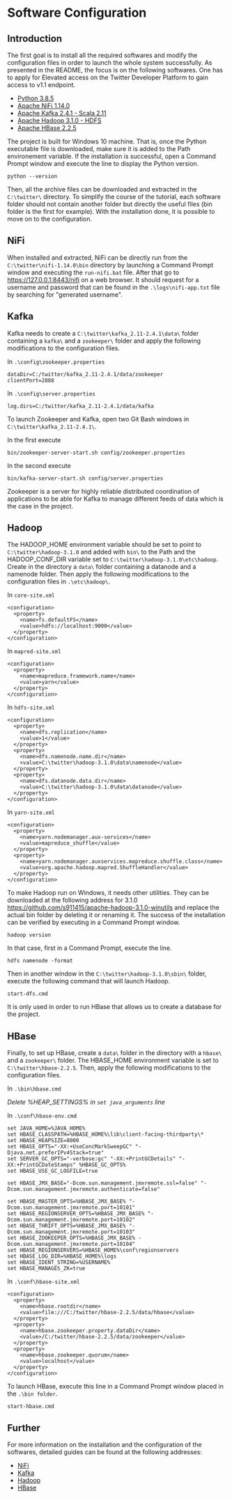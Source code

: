 # Software Configuration

## Introduction

The first goal is to install all the required softwares and modify the configuration files in order to launch the whole system successfully. As presented in the README, the focus is on the following softwares. One has to apply for Elevated access on the Twitter Developer Platform to gain access to v1.1 endpoint.

- [Python 3.8.5](https://www.python.org/ftp/python/3.8.5/python-3.8.5.exe)
- [Apache NiFi 1.14.0](https://archive.apache.org/dist/nifi/1.14.0/nifi-1.14.0-bin.zip)
- [Apache Kafka 2.4.1 - Scala 2.11](https://archive.apache.org/dist/kafka/2.4.1/kafka_2.11-2.4.1.tgz)
- [Apache Hadoop 3.1.0 - HDFS](https://archive.apache.org/dist/hadoop/common/hadoop-3.1.0/hadoop-3.1.0.tar.gz)
- [Apache HBase 2.2.5](https://archive.apache.org/dist/hbase/2.2.5/hbase-2.2.5-bin.tar.gz)

The project is built for Windows 10 machine. That is, once the Python executable file is downloaded, make sure it is added to the Path environement variable. If the installation is successful, open a Command Prompt window and execute the line to display the Python version.

~~~
python --version
~~~

Then, all the archive files can be downloaded and extracted in the `C:\twitter\` directory. To simplify the course of the tutorial, each software folder should not contain another folder but directly the useful files (bin folder is the first for example). With the installation done, it is possible to move on to the configuration.

## NiFi

When installed and extracted, NiFi can be directly run from the `C:\twitter\nifi-1.14.0\bin` directory by launching a Command Prompt window and executing the `run-nifi.bat` file. After that go to https://127.0.0.1:8443/nifi on a web browser. It should request for a username and password that can be found in the `.\logs\nifi-app.txt` file by searching for "generated username".

## Kafka

Kafka needs to create a `C:\twitter\kafka_2.11-2.4.1\data\` folder containing a `kafka\` and a `zookeeper\` folder and apply the following modifications to the configuration files.

In `.\config\zookeeper.properties`
~~~
dataDir=C:/twitter/kafka_2.11-2.4.1/data/zookeeper
clientPort=2888
~~~

In `.\config\server.properties`
~~~
log.dirs=C:/twitter/kafka_2.11-2.4.1/data/kafka
~~~

To launch Zookeeper and Kafka, open two Git Bash windows in `C:\twitter\kafka_2.11-2.4.1\`. 

In the first execute
~~~
bin/zookeeper-server-start.sh config/zookeeper.properties
~~~

In the second execute
~~~
bin/kafka-server-start.sh config/server.properties
~~~

Zookeeper is a server for highly reliable distributed coordination of applications to be able for Kafka to manage different feeds of data which is the case in the project.

## Hadoop

The HADOOP_HOME environment variable should be set to point to `C:\twitter\hadoop-3.1.0` and added with `bin\` to the Path and the HADOOP_CONF_DIR variable set to `C:\twitter\hadoop-3.1.0\etc\hadoop`. Create in the directory a `data\` folder containing a datanode and a namenode folder. Then apply the following modifications to the configuration files in `.\etc\hadoop\`.

In `core-site.xml`
~~~
<configuration>
  <property>
    <name>fs.defaultFS</name>
    <value>hdfs://localhost:9000</value>
  </property>
</configuration>
~~~

In `mapred-site.xml`
~~~
<configuration>
  <property>
    <name>mapreduce.framework.name</name>
    <value>yarn</value>
  </property>
</configuration>
~~~

In `hdfs-site.xml`
~~~
<configuration>
  <property>
    <name>dfs.replication</name>
    <value>1</value>
  </property>
  <property>
    <name>dfs.namenode.name.dir</name>
    <value>C:\twitter\hadoop-3.1.0\data\namenode</value>
  </property>
  <property>
    <name>dfs.datanode.data.dir</name>
    <value>C:\twitter\hadoop-3.1.0\data\datanode</value>
  </property>
</configuration>
~~~

In `yarn-site.xml`
~~~
<configuration>
  <property>
    <name>yarn.nodemanager.aux-services</name>
    <value>mapreduce_shuffle</value>
  </property>
  <property>
    <name>yarn.nodemanager.auxservices.mapreduce.shuffle.class</name>  
    <value>org.apache.hadoop.mapred.ShuffleHandler</value>
  </property>
</configuration>
~~~

To make Hadoop run on Windows, it needs other utilities. They can be downloaded at the following address for 3.1.0 https://github.com/s911415/apache-hadoop-3.1.0-winutils and replace the actual bin folder by deleting it or renaming it. The success of the installation can be verified by executing in a Command Prompt window.
~~~
hadoop version
~~~

In that case, first in a Command Prompt, execute the line.
~~~
hdfs namenode -format
~~~

Then in another window in the `C:\twitter\hadoop-3.1.0\sbin\` folder, execute the following command that will launch Hadoop. 
~~~
start-dfs.cmd
~~~

It is only used in order to run HBase that allows us to create a database for the project.


## HBase

Finally, to set up HBase, create a `data\` folder in the directory with a `hbase\` and a `zookeeper\` folder. The HBASE_HOME environment variable is set to `C:\twitter\hbase-2.2.5`. Then, apply the following modifications to the configuration files.

In `.\bin\hbase.cmd`

*Delete %HEAP_SETTINGS% in `set java_arguments` line*

In `.\conf\hbase-env.cmd`
~~~
set JAVA_HOME=%JAVA_HOME%
set HBASE_CLASSPATH=%HBASE_HOME%\lib\client-facing-thirdparty\*
set HBASE_HEAPSIZE=8000
set HBASE_OPTS="-XX:+UseConcMarkSweepGC" "-Djava.net.preferIPv4Stack=true"
set SERVER_GC_OPTS="-verbose:gc" "-XX:+PrintGCDetails" "-XX:+PrintGCDateStamps" %HBASE_GC_OPTS%
set HBASE_USE_GC_LOGFILE=true

set HBASE_JMX_BASE="-Dcom.sun.management.jmxremote.ssl=false" "-Dcom.sun.management.jmxremote.authenticate=false"

set HBASE_MASTER_OPTS=%HBASE_JMX_BASE% "-Dcom.sun.management.jmxremote.port=10101"
set HBASE_REGIONSERVER_OPTS=%HBASE_JMX_BASE% "-Dcom.sun.management.jmxremote.port=10102"
set HBASE_THRIFT_OPTS=%HBASE_JMX_BASE% "-Dcom.sun.management.jmxremote.port=10103"
set HBASE_ZOOKEEPER_OPTS=%HBASE_JMX_BASE% -Dcom.sun.management.jmxremote.port=10104"
set HBASE_REGIONSERVERS=%HBASE_HOME%\conf\regionservers
set HBASE_LOG_DIR=%HBASE_HOME%\logs
set HBASE_IDENT_STRING=%USERNAME%
set HBASE_MANAGES_ZK=true
~~~

In `.\conf\hbase-site.xml`
~~~
<configuration>
  <property>
    <name>hbase.rootdir</name>
    <value>file:///C:/twitter/hbase-2.2.5/data/hbase</value>
  </property>
  <property>
    <name>hbase.zookeeper.property.dataDir</name>
    <value>/C:/twitter/hbase-2.2.5/data/zookeeper</value>
  </property>
  <property>
    <name>hbase.zookeeper.quorum</name>
    <value>localhost</value>
  </property>
</configuration>
~~~

To launch HBase, execute this line in a Command Prompt window placed in the `.\bin folder`.
~~~
start-hbase.cmd
~~~

## Further

For more information on the installation and the configuration of the softwares, detailed guides can be found at the following addresses:
- [NiFi](https://jd-bots.com/2021/08/22/installing-and-running-apache-nifi-on-windows-standalone/)
- [Kafka](https://www.goavega.com/install-apache-kafka-on-windows/)
- [Hadoop](https://www.datasciencecentral.com/profiles/blogs/how-to-install-and-run-hadoop-on-windows-for-beginners)
- [HBase](https://www.learntospark.com/2020/08/setup-hbase-in-windows.html)
